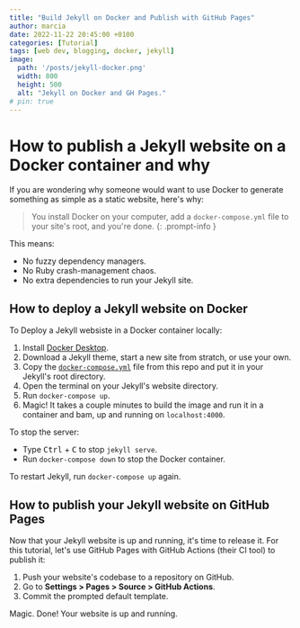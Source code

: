 ```yaml
---
title: "Build Jekyll on Docker and Publish with GitHub Pages"
author: marcia
date: 2022-11-22 20:45:00 +0100
categories: [Tutorial]
tags: [web dev, blogging, docker, jekyll]
image:
  path: '/posts/jekyll-docker.png'
  width: 800
  height: 500
  alt: "Jekyll on Docker and GH Pages."
# pin: true
---
```


# How to publish a Jekyll website on a Docker container and why

If you are wondering why someone would want to use Docker to generate
something as simple as a static website, here's why:

> You install Docker on your computer, add a `docker-compose.yml` file to your site's root, and you're done.
{: .prompt-info }

This means:

- No fuzzy dependency managers.
- No Ruby crash-management chaos.
- No extra dependencies to run your Jekyll site.

## How to deploy a Jekyll website on Docker

To Deploy a Jekyll websiste in a Docker container locally:

1. Install [Docker Desktop](https://www.docker.com/products/docker-desktop/).
1. Download a Jekyll theme, start a new site from stratch, or use your own.
1. Copy the [`docker-compose.yml`](https://github.com/VirtuaCreative/tutorials/blob/pages/docker-compose.yml) file from this repo and put it in your Jekyll's root directory.
1. Open the terminal on your Jekyll's website directory.
1. Run `docker-compose up`.
1. Magic! It takes a couple minutes to build the image and run it in a container and bam, up and running on `localhost:4000`.

To stop the server:

- Type <kbd>Ctrl</kbd> + <kbd>C</kbd> to stop `jekyll serve`.
- Run `docker-compose down` to stop the Docker container.

To restart Jekyll, run `docker-compose up` again.

## How to publish your Jekyll website on GitHub Pages

Now that your Jekyll website is up and running, it's time to release it. For this tutorial,
let's use GitHub Pages with GitHub Actions (their CI tool) to publish it:

1. Push your website's codebase to a repository on GitHub.
1. Go to **Settings > Pages > Source > GitHub Actions**.
1. Commit the prompted default template.

Magic. Done! Your website is up and running.
